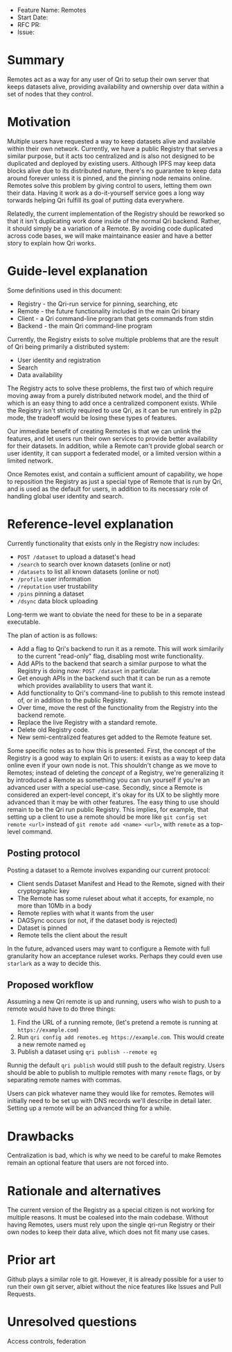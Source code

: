 - Feature Name: Remotes
- Start Date: <!-- (fill me in with today's date, YYYY-MM-DD) -->
- RFC PR: <!-- (leave this empty) -->
- Issue: <!-- (leave this empty) -->

# Summary
[summary]: #summary

Remotes act as a way for any user of Qri to setup their own server that keeps datasets alive, providing availability and ownership over data within a set of nodes that they control.

# Motivation
[motivation]: #motivation

Multiple users have requested a way to keep datasets alive and available within their own network. Currently, we have a public Registry that serves a similar purpose, but it acts too centralized and is also not designed to be duplicated and deployed by existing users. Although IPFS may keep data blocks alive due to its distributed nature, there's no guarantee to keep data around forever unless it is pinned, and the pinning node remains online. Remotes solve this problem by giving control to users, letting them own their data. Having it work as a do-it-yourself service goes a long way torwards helping Qri fulfill its goal of putting data everywhere.

Relatedly, the current implementation of the Registry should be reworked so that it isn't duplicating work done inside of the normal Qri backend. Rather, it should simply be a variation of a Remote. By avoiding code duplicated across code bases, we will make maintainance easier and have a better story to explain how Qri works.

# Guide-level explanation
[guide-level-explanation]: #guide-level-explanation

Some definitions used in this document:

* Registry - the Qri-run service for pinning, searching, etc
* Remote - the future functionality included in the main Qri binary
* Client - a Qri command-line program that gets commands from stdin
* Backend - the main Qri command-line program

Currently, the Registry exists to solve multiple problems that are the result of Qri being primarily a distributed system:

* User identity and registration
* Search
* Data availability

The Registry acts to solve these problems, the first two of which require moving away from a purely distributed network model, and the third of which is an easy thing to add once a centralized component exists. While the Registry isn't strictly required to use Qri, as it can be run entirely in p2p mode, the tradeoff would be losing these types of features.

Our immediate benefit of creating Remotes is that we can unlink the features, and let users run their own services to provide better availability for their datasets. In addition, while a Remote can't provide global search or user identity, it can support a federated model, or a limited version within a limited network.

Once Remotes exist, and contain a sufficient amount of capability, we hope to reposition the Registry as just a special type of Remote that is run by Qri, and is used as the default for users, in addition to its necessary role of handling global user identity and search.

# Reference-level explanation
[reference-level-explanation]: #reference-level-explanation

Currently functionality that exists only in the Registry now includes:

* `POST /dataset` to upload a dataset's head
* `/search` to search over known datasets (online or not)
* `/datasets` to list all known datasets (online or not)
* `/profile` user information
* `/reputation` user trustability
* `/pins` pinning a dataset
* `/dsync` data block uploading

Long-term we want to obviate the need for these to be in a separate executable.

The plan of action is as follows:

* Add a flag to Qri's backend to run it as a remote. This will work similarily to the current "read-only" flag, disabling most write functionality.
* Add APIs to the backend that search a similar purpose to what the Registry is doing now: `POST /dataset` in particular.
* Get enough APIs in the backend such that it can be run as a remote which provides availability to users that want it.
* Add functionality to Qri's command-line to publish to this remote instead of, or in addition to the public Registry.
* Over time, move the rest of the functionality from the Registry into the backend remote.
* Replace the live Registry with a standard remote.
* Delete old Registry code.
* New semi-centralized features get added to the Remote feature set.

Some specific notes as to how this is presented. First, the concept of the Registry is a good way to explain Qri to users: it exists as a way to keep data online even if your own node is not. This shouldn't change as we move to Remotes; instead of deleting the _concept_ of a Registry, we're generalizing it by introduced a Remote as something you can run yourself if you're an advanced user with a special use-case. Secondly, since a Remote is considered an expert-level concept, it's okay for its UX to be slightly more advanced than it may be with other features. The easy thing to use should remain to be the Qri run public Registry. This implies, for example, that setting up a client to use a remote should be more like `git config set remote <url>` instead of `git remote add <name> <url>`, with `remote` as a top-level command.

## Posting protocol

Posting a dataset to a Remote involves expanding our current protocol:

* Client sends Dataset Manifest and Head to the Remote, signed with their cryptographic key
* The Remote has some ruleset about what it accepts, for example, no more than 10Mb in a body
* Remote replies with what it wants from the user
* DAGSync occurs (or not, if the dataset body is rejected)
* Dataset is pinned
* Remote tells the client about the result

In the future, advanced users may want to configure a Remote with full granularity how an acceptance ruleset works. Perhaps they could even use `starlark` as a way to decide this.

## Proposed workflow

Assuming a new Qri remote is up and running, users who wish to push to a remote would have to do three things:

1. Find the URL of a running remote, (let's pretend a remote is running at `https://example.com`)
2. Run `qri config add remotes.eg https://example.com`. This would create a new remote named `eg`
3. Publish a dataset using `qri publish --remote eg`

Runnig the default `qri publish` would still push to the default registry. Users should be able to publish to multiple remotes with many `remote` flags, or by separating remote names with commas.

Users can pick whatever name they would like for remotes. Remotes will initially need to be set up with DNS records we'll describe in detail later. Setting up a remote will be an advanced thing for a while.

# Drawbacks
[drawbacks]: #drawbacks

Centralization is bad, which is why we need to be careful to make Remotes remain an optional feature that users are not forced into.

# Rationale and alternatives
[rationale-and-alternatives]: #rationale-and-alternatives

The current version of the Registry as a special citizen is not working for multiple reasons. It must be coalesed into the main codebase. Without having Remotes, users must rely upon the single qri-run Registry or their own nodes to keep their data alive, which does not fit many use cases.

# Prior art
[prior-art]: #prior-art

Github plays a similar role to git. However, it is already possible for a user to run their own git server, albiet without the nice features like Issues and Pull Requests.

# Unresolved questions
[unresolved-questions]: #unresolved-questions

Access controls, federation


